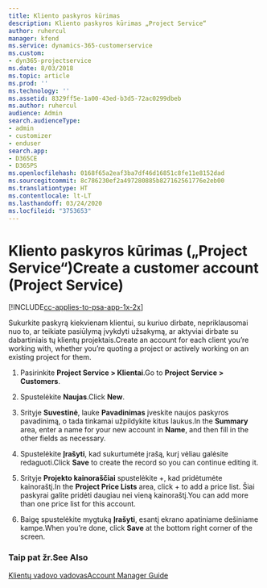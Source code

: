```yaml
---
title: Kliento paskyros kūrimas
description: Kliento paskyros kūrimas „Project Service“
author: ruhercul
manager: kfend
ms.service: dynamics-365-customerservice
ms.custom:
- dyn365-projectservice
ms.date: 8/03/2018
ms.topic: article
ms.prod: ''
ms.technology: ''
ms.assetid: 8329ff5e-1a00-43ed-b3d5-72ac0299dbeb
ms.author: ruhercul
audience: Admin
search.audienceType:
- admin
- customizer
- enduser
search.app:
- D365CE
- D365PS
ms.openlocfilehash: 0168f65a2eaf3ba7df46d16851c8fe11e8152dad
ms.sourcegitcommit: 8c786230ef2a497280885b827162561776e2eb00
ms.translationtype: HT
ms.contentlocale: lt-LT
ms.lasthandoff: 03/24/2020
ms.locfileid: "3753653"
---
```

# <a name="create-a-customer-account-project-service"></a><span data-ttu-id="fc06b-103">Kliento paskyros kūrimas („Project Service“)</span><span class="sxs-lookup"><span data-stu-id="fc06b-103">Create a customer account (Project Service)</span></span>

[!INCLUDE[cc-applies-to-psa-app-1x-2x](../includes/cc-applies-to-psa-app-1x-2x.md)]

<span data-ttu-id="fc06b-104">Sukurkite paskyrą kiekvienam klientui, su kuriuo dirbate, nepriklausomai nuo to, ar teikiate pasiūlymą įvykdyti užsakymą, ar aktyviai dirbate su dabartiniais tų klientų projektais.</span><span class="sxs-lookup"><span data-stu-id="fc06b-104">Create an account for each client you’re working with, whether you’re quoting a project or actively working on an existing project for them.</span></span>  
  
1.  <span data-ttu-id="fc06b-105">Pasirinkite **Project Service > Klientai**.</span><span class="sxs-lookup"><span data-stu-id="fc06b-105">Go to **Project Service > Customers**.</span></span>  
  
2.  <span data-ttu-id="fc06b-106">Spustelėkite **Naujas**.</span><span class="sxs-lookup"><span data-stu-id="fc06b-106">Click **New**.</span></span>  
  
3.  <span data-ttu-id="fc06b-107">Srityje **Suvestinė**, lauke **Pavadinimas** įveskite naujos paskyros pavadinimą, o tada tinkamai užpildykite kitus laukus.</span><span class="sxs-lookup"><span data-stu-id="fc06b-107">In the **Summary** area, enter a name for your new account in **Name**, and then fill in the other fields as necessary.</span></span>  
  
4.  <span data-ttu-id="fc06b-108">Spustelėkite **Įrašyti**, kad sukurtumėte įrašą, kurį vėliau galėsite redaguoti.</span><span class="sxs-lookup"><span data-stu-id="fc06b-108">Click **Save** to create the record so you can continue editing it.</span></span>  
  
5.  <span data-ttu-id="fc06b-109">Srityje **Projekto kainoraščiai** spustelėkite +, kad pridėtumėte kainoraštį.</span><span class="sxs-lookup"><span data-stu-id="fc06b-109">In the **Project Price Lists** area, click + to add a price list.</span></span> <span data-ttu-id="fc06b-110">Šiai paskyrai galite pridėti daugiau nei vieną kainoraštį.</span><span class="sxs-lookup"><span data-stu-id="fc06b-110">You can add more than one price list for this account.</span></span>  
  
6.  <span data-ttu-id="fc06b-111">Baigę spustelėkite mygtuką **Įrašyti**, esantį ekrano apatiniame dešiniame kampe.</span><span class="sxs-lookup"><span data-stu-id="fc06b-111">When you’re done, click **Save** at the bottom right corner of the screen.</span></span>  
  
### <a name="see-also"></a><span data-ttu-id="fc06b-112">Taip pat žr.</span><span class="sxs-lookup"><span data-stu-id="fc06b-112">See Also</span></span>  
 [<span data-ttu-id="fc06b-113">Klientų vadovo vadovas</span><span class="sxs-lookup"><span data-stu-id="fc06b-113">Account Manager Guide</span></span>](../project-service/account-manager-guide.md)
